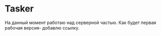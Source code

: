 # Tasker
На данный момент работаю над серверной частью.
Как будет первая рабочая версия- добавлю ссылку.
